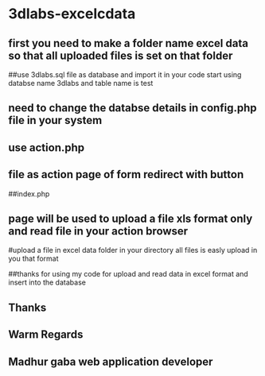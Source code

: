 # 3dlabs-excelcdata

## first you need to make a folder name excel data so that all uploaded files is set on that folder
##use 3dlabs.sql file as database and  import it in your code start using databse name 3dlabs and table name is test
## need to change the databse details in config.php file in your system

## use action.php

## file as action page of form redirect with button

##index.php 
## page will be used to upload a file xls format only and read file in your action browser

#upload a file in excel data folder in your directory all files is easly upload in you that format

##thanks for using my code for upload and read data in excel format and insert into the database
 
## Thanks 
## Warm Regards
## Madhur gaba web application developer

